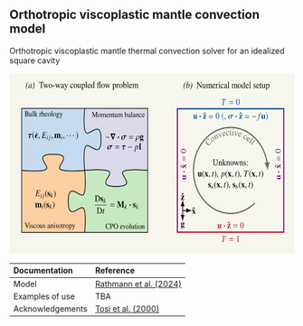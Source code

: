 ## Orthotropic viscoplastic mantle convection model
Orthotropic viscoplastic mantle thermal convection solver for an idealized square cavity 

<img src="https://raw.githubusercontent.com/nicholasmr/orthomantle/main/overview.png" height="320px">

| Documentation | Reference |
| :--- | :--- |
| Model | [Rathmann et al. (2024)](MISSING) |
| Examples of use | TBA |
| Acknowledgements | [Tosi et al. (2000)](https://doi.org/10.1002/2015GC005807) |
